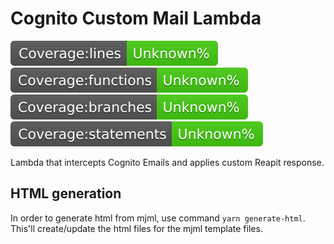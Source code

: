# Cognito Custom Mail Lambda

![lines](./src/tests/badges/badge-lines.svg) ![functions](./src/tests/badges/badge-functions.svg) ![branches](./src/tests/badges/badge-branches.svg) ![statements](./src/tests/badges/badge-statements.svg)

Lambda that intercepts Cognito Emails and applies custom Reapit response.


## HTML generation

In order to generate html from mjml, use command `yarn generate-html`. This'll create/update the html files for the mjml template files.
 
